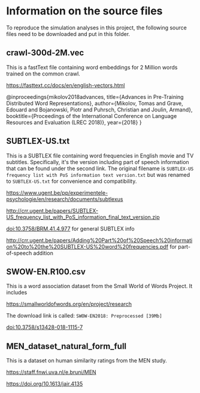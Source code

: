 # Information on the source files

To reproduce the simulation analyses in this project, the following source files need to be downloaded and put in this folder.


## crawl-300d-2M.vec

This is a fastText file containing word embeddings for 2 Million words trained on the common crawl.

<https://fasttext.cc/docs/en/english-vectors.html>

@inproceedings{mikolov2018advances, title={Advances in Pre-Training Distributed Word Representations}, author={Mikolov, Tomas and Grave, Edouard and Bojanowski, Piotr and Puhrsch, Christian and Joulin, Armand}, booktitle={Proceedings of the International Conference on Language Resources and Evaluation (LREC 2018)}, year={2018} }

## SUBTLEX-US.txt

This is a SUBTLEX file containing word frequencies in English movie and TV subtitles. Specifically, it's the version including part of speech information that can be found under the second link. The original filename is `SUBTLEX-US frequency list with PoS information text version.txt` but was renamed to `SUBTLEX-US.txt` for convenience and compatibility.

<https://www.ugent.be/pp/experimentele-psychologie/en/research/documents/subtlexus>

<http://crr.ugent.be/papers/SUBTLEX-US_frequency_list_with_PoS_information_final_text_version.zip>

<doi:10.3758/BRM.41.4.977> for general SUBTLEX info

<http://crr.ugent.be/papers/Adding%20Part%20of%20Speech%20information%20to%20the%20SUBTLEX-US%20word%20frequencies.pdf> for part-of-speech addition

## SWOW-EN.R100.csv

This is a word association dataset from the Small World of Words Project. It includes

<https://smallworldofwords.org/en/project/research>

The download link is called: `SWOW-EN2018: Preprocessed [39Mb]`

<doi:10.3758/s13428-018-1115-7>

## MEN_dataset_natural_form_full

This is a dataset on human similarity ratings from the MEN study. 

https://staff.fnwi.uva.nl/e.bruni/MEN

https://doi.org/10.1613/jair.4135


